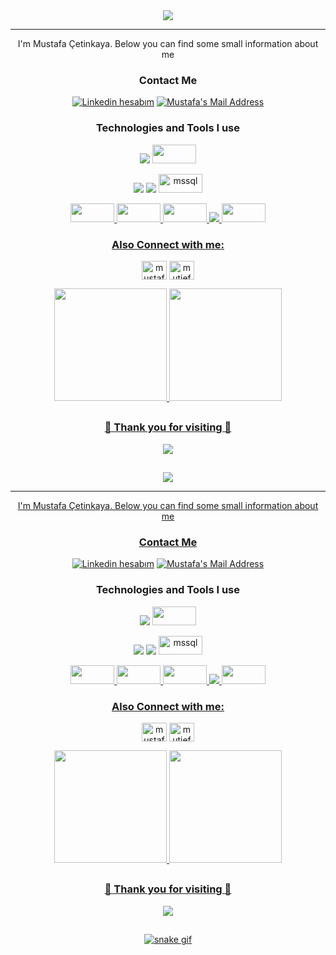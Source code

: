 <div align="center">
<img src=https://readme-typing-svg.herokuapp.com?font=Architects+Daughter&size=30&duration=4000&pause=1000&color=7AF79A&width=435&lines=Hi!+I'm+Mustafa+;I'm+a+React+Developer></img>
<br>
<hr>

<p>I'm  Mustafa Çetinkaya. Below you can find some small information about me</p>

<div align="center">
<h3> Contact Me </h3>
  <a href="https://www.linkedin.com/in/mustafacetinkaya67/" target="_blank" rel="nofollow"><img alt="Linkedin hesabım" src="https://img.shields.io/badge/LinkedIn-0077B5?style=for-the-badge&logo=linkedin&logoColor=white" /></a>
  <a href="mailto:mustafacetinkayaa67@gmail.com" target="_blank" rel="nofollow"><img alt="Mustafa's Mail Address" src="https://img.shields.io/badge/Gmail-D14836?style=for-the-badge&logo=gmail&logoColor=white" /></a>
 
  
 <h3>Technologies and Tools I use</h3>
 <p align="center">
<img src="https://img.shields.io/badge/C%23-239120?style=for-the-badge&logo=c-sharp&logoColor=white"></img>


<img src="https://cdn.jsdelivr.net/gh/devicons/devicon/icons/apple/apple-original.svg" width="70" height="30px" />
          
          

<img src="https://img.shields.io/badge/Microsoft_SQL_Server-CC2927?style=for-the-badge&logo=microsoft-sql-server&logoColor=white"></img>
<img src="https://img.shields.io/badge/Windows-0078D6?style=for-the-badge&logo=windows&logoColor=white"></img>
<img src="https://w7.pngwing.com/pngs/244/430/png-transparent-microsoft-sql-server-sql-server-management-studio-database-server-microsoft-angle-text-triangle-thumbnail.png" alt="mssql" width="70" height="30px" /> </a> <a href="https://www.mysql.com/" target="_blank"> 
 
    

<img src="https://cdn.jsdelivr.net/gh/devicons/devicon/icons/python/python-original.svg" width="70" height="30px" />
          
  
<img src="https://cdn.jsdelivr.net/gh/devicons/devicon/icons/sqlite/sqlite-original-wordmark.svg" width="70" height="30px" />
          

<img src="https://cdn.jsdelivr.net/gh/devicons/devicon/icons/swift/swift-original-wordmark.svg" width="70" height="30px"/>
          
<img src="https://img.shields.io/badge/git-%23F05033.svg?style=for-the-badge&logo=git&logoColor=white"/>
  
<img src="https://cdn.jsdelivr.net/gh/devicons/devicon/icons/react/react-original-wordmark.svg" width="70" height="30px"/>
          
  
  
  <div align="center">

<h3 align="center">Also Connect with me:</h3>
<p align="center">
<a href="https://twitter.com/mustafactnkyaaa" target="blank"><img align="center" src="https://raw.githubusercontent.com/rahuldkjain/github-profile-readme-generator/master/src/images/icons/Social/twitter.svg" alt="mustafactnkyaaa" height="30" width="40" /></a>
<a href="https://instagram.com/mutiefendi" target="blank"><img align="center" src="https://raw.githubusercontent.com/rahuldkjain/github-profile-readme-generator/master/src/images/icons/Social/instagram.svg" alt="mutiefendi" height="30" width="40" /></a>
</p>

<div align="center">
  <a href="https://github.com/mustafa1076">
  <img height="180em" src="https://github-readme-stats.vercel.app/api?username=mustafa1076&show_icons=true&theme=dracula&include_all_commits=true&count_private=true"/>
  <img height="180em" src="https://github-readme-stats.vercel.app/api/top-langs/?username=mustafa1076&layout=compact&langs_count=7&theme=dracula"/>
</div>

##

<h3>🙏 Thank you for visiting 🙏</h3>
<img src="https://profile-counter.glitch.me/mustafa1076/count.svg">

##

<div align="center">
<img src=https://readme-typing-svg.herokuapp.com?font=Architects+Daughter&size=30&duration=4000&pause=1000&color=7AF79A&width=435&lines=Hi!+I'm+Mustafa+;I'm+a+React+Developer></img>
<br>
<hr>

<p>I'm  Mustafa Çetinkaya. Below you can find some small information about me</p>

<div align="center">
<h3> Contact Me </h3>
  <a href="https://www.linkedin.com/in/mustafacetinkaya67/" target="_blank" rel="nofollow"><img alt="Linkedin hesabım" src="https://img.shields.io/badge/LinkedIn-0077B5?style=for-the-badge&logo=linkedin&logoColor=white" /></a>
  <a href="mailto:mustafacetinkayaa67@gmail.com" target="_blank" rel="nofollow"><img alt="Mustafa's Mail Address" src="https://img.shields.io/badge/Gmail-D14836?style=for-the-badge&logo=gmail&logoColor=white" /></a>
 
  
 <h3>Technologies and Tools I use</h3>
 <p align="center">
<img src="https://img.shields.io/badge/C%23-239120?style=for-the-badge&logo=c-sharp&logoColor=white"></img>


<img src="https://cdn.jsdelivr.net/gh/devicons/devicon/icons/apple/apple-original.svg" width="70" height="30px" />
          
          

<img src="https://img.shields.io/badge/Microsoft_SQL_Server-CC2927?style=for-the-badge&logo=microsoft-sql-server&logoColor=white"></img>
<img src="https://img.shields.io/badge/Windows-0078D6?style=for-the-badge&logo=windows&logoColor=white"></img>
<img src="https://w7.pngwing.com/pngs/244/430/png-transparent-microsoft-sql-server-sql-server-management-studio-database-server-microsoft-angle-text-triangle-thumbnail.png" alt="mssql" width="70" height="30px" /> </a> <a href="https://www.mysql.com/" target="_blank"> 
 
    

<img src="https://cdn.jsdelivr.net/gh/devicons/devicon/icons/python/python-original.svg" width="70" height="30px" />
          
  
<img src="https://cdn.jsdelivr.net/gh/devicons/devicon/icons/sqlite/sqlite-original-wordmark.svg" width="70" height="30px" />
          

<img src="https://cdn.jsdelivr.net/gh/devicons/devicon/icons/swift/swift-original-wordmark.svg" width="70" height="30px"/>
          
<img src="https://img.shields.io/badge/git-%23F05033.svg?style=for-the-badge&logo=git&logoColor=white"/>
  
<img src="https://cdn.jsdelivr.net/gh/devicons/devicon/icons/react/react-original-wordmark.svg" width="70" height="30px"/>
          
  
  
  <div align="center">

<h3 align="center">Also Connect with me:</h3>
<p align="center">
<a href="https://twitter.com/mustafactnkyaaa" target="blank"><img align="center" src="https://raw.githubusercontent.com/rahuldkjain/github-profile-readme-generator/master/src/images/icons/Social/twitter.svg" alt="mustafactnkyaaa" height="30" width="40" /></a>
<a href="https://instagram.com/mutiefendi" target="blank"><img align="center" src="https://raw.githubusercontent.com/rahuldkjain/github-profile-readme-generator/master/src/images/icons/Social/instagram.svg" alt="mutiefendi" height="30" width="40" /></a>
</p>

<div align="center">
  <a href="https://github.com/mustafa1076">
  <img height="180em" src="https://github-readme-stats.vercel.app/api?username=mustafa1076&show_icons=true&theme=dracula&include_all_commits=true&count_private=true"/>
  <img height="180em" src="https://github-readme-stats.vercel.app/api/top-langs/?username=mustafa1076&layout=compact&langs_count=7&theme=dracula"/>
</div>

##

<h3>🙏 Thank you for visiting 🙏</h3>
<img src="https://profile-counter.glitch.me/mustafa1076/count.svg">

##

![snake gif](https://github.com/mustafa1076/mustafa1076/blob/output/github-contribution-grid-snake.gif)
